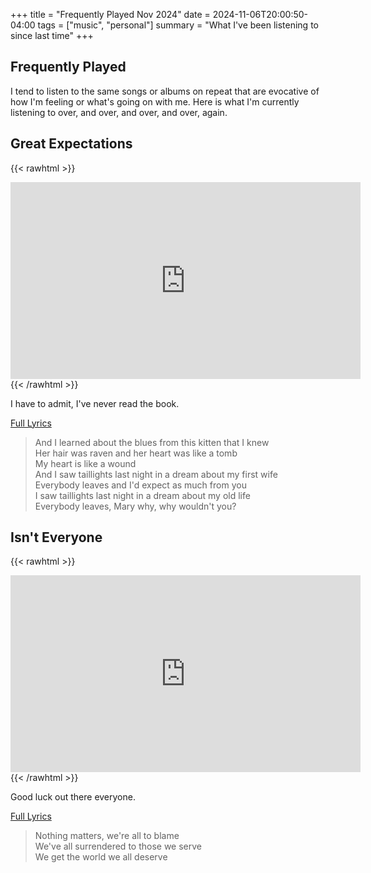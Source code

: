 +++
title = "Frequently Played Nov 2024"
date = 2024-11-06T20:00:50-04:00
tags = ["music", "personal"]
summary = "What I've been listening to since last time"
+++

## Frequently Played

I tend to listen to the same songs or albums on repeat that are evocative of how I'm feeling or what's going on with me. Here is what I'm currently listening to over, and over, and over, and over, again.

## Great Expectations

{{< rawhtml >}}
<iframe width="560" height="315" src="https://www.youtube.com/embed/3xYVyi6n7cA?si=SqaG5k40RcbAwJ0U" title="YouTube video player" frameborder="0" allow="accelerometer; autoplay; clipboard-write; encrypted-media; gyroscope; picture-in-picture; web-share" referrerpolicy="strict-origin-when-cross-origin" allowfullscreen></iframe>
{{< /rawhtml >}}

I have to admit, I've never read the book.

[Full Lyrics](https://genius.com/The-gaslight-anthem-great-expectations-lyrics)

> And I learned about the blues from this kitten that I knew  
> Her hair was raven and her heart was like a tomb  
> My heart is like a wound  
> And I saw taillights last night in a dream about my first wife  
> Everybody leaves and I'd expect as much from you  
> I saw taillights last night in a dream about my old life  
> Everybody leaves, Mary why, why wouldn't you?  

## Isn't Everyone

{{< rawhtml >}}
<iframe width="560" height="315" src="https://www.youtube.com/embed/6W2E6jNXzBE?si=6PwZFbUlHuurPmJE" title="YouTube video player" frameborder="0" allow="accelerometer; autoplay; clipboard-write; encrypted-media; gyroscope; picture-in-picture; web-share" referrerpolicy="strict-origin-when-cross-origin" allowfullscreen></iframe>
{{< /rawhtml >}}

Good luck out there everyone.

[Full Lyrics](https://genius.com/22998361)

> Nothing matters, we're all to blame  
> We've all surrendered to those we serve  
> We get the world we all deserve  
